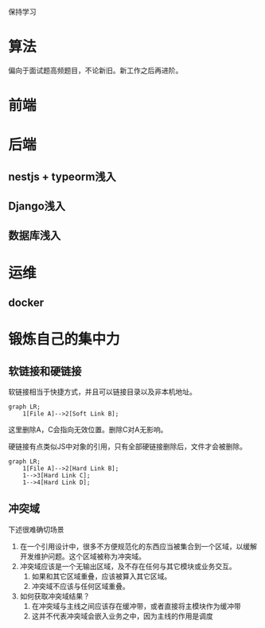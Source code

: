保持学习

# 算法
偏向于面试题高频题目，不论新旧。新工作之后再进阶。

# 前端

# 后端
## nestjs + typeorm浅入
## Django浅入
## 数据库浅入

# 运维
## docker

# 锻炼自己的集中力


## 软链接和硬链接
软链接相当于快捷方式，并且可以链接目录以及非本机地址。
```mermaid
graph LR;
    1[File A]-->2[Soft Link B];
```
这里删除A，C会指向无效位置。删除C对A无影响。

硬链接有点类似JS中对象的引用，只有全部硬链接删除后，文件才会被删除。
```mermaid
graph LR;
    1[File A]-->2[Hard Link B];
    1-->3[Hard Link C];
    1-->4[Hard Link D];
```

## 冲突域
下述很难确切场景
1. 在一个引用设计中，很多不方便规范化的东西应当被集合到一个区域，以缓解开发维护问题。这个区域被称为冲突域。
2. 冲突域应该是一个无输出区域，及不存在任何与其它模块或业务交互。
   1. 如果和其它区域重叠，应该被算入其它区域。
   2. 冲突域不应该与任何区域重叠。
3. 如何获取冲突域结果？
   1. 在冲突域与主线之间应该存在缓冲带，或者直接将主模块作为缓冲带
   2. 这并不代表冲突域会嵌入业务之中，因为主线的作用是调度